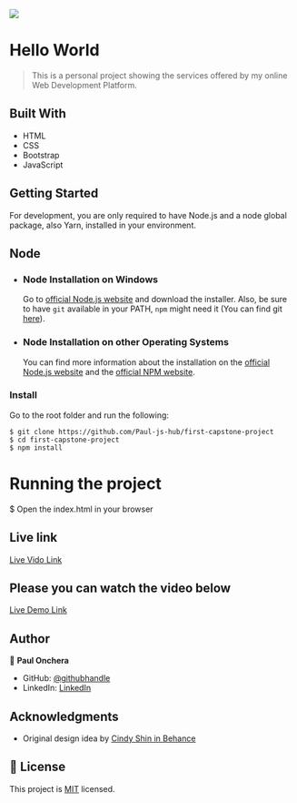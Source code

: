 ![](https://img.shields.io/badge/Microverse-blueviolet)

# Hello World

> This is a personal project showing the services offered by my online Web Development Platform.


## Built With

- HTML
- CSS
- Bootstrap
- JavaScript


## Getting Started
For development, you are only required to have Node.js and a node global package, also Yarn, installed in your environment.

## Node
- ### Node Installation on Windows
  
  Go to [official Node.js website](https://nodejs.org/) and download the installer.
Also, be sure to have `git` available in your PATH, `npm` might need it (You can find git [here](https://git-scm.com/)).

- ### Node Installation on other Operating Systems
  You can find more information about the installation on the [official Node.js website](https://nodejs.org) and the [official NPM website](https://npmjs.org/).


### Install
Go to the root folder and run the following:

    $ git clone https://github.com/Paul-js-hub/first-capstone-project
    $ cd first-capstone-project
    $ npm install

# Running the project

   $ Open the index.html in your browser

## Live link
[Live Vido Link](https://paul-js-hub.github.io/first-capstone-project/)

## Please you can watch the video below
[Live Demo Link](https://www.loom.com/share/87a1c67f87ac4d09991a722f8c6df2ec)

## Author
👤 **Paul Onchera**

- GitHub: [@githubhandle](https://github.com/Paul-js-hub/)
- LinkedIn: [LinkedIn](https://www.linkedin.com/in/paul-onchera-499a57144/)

## Acknowledgments

- Original design idea by [Cindy Shin in Behance](https://www.behance.net/adagio07)

## 📝 License

This project is [MIT](./MIT.md) licensed.